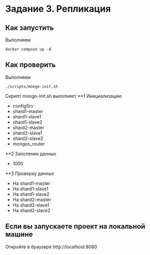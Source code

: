 # Задание 3. Репликация

## Как запустить

Выполняем
```shell
docker compose up -d
```

## Как проверить

Выполняем
```shell
./scripts/mongo-init.sh
```

Скрипт mongo-init.sh выполняет 
**1 Инициализацию 
 - configSrv
 - shard1-master
 - shard1-slave1
 - shard1-slave2
 - shard2-master
 - shard2-slave1
 - shard2-slave2
 - mongos_router

**2 Заполение данных
 - 1000

**3 Проверку данных
 - На shard1-master
 - На shard1-slave1
 - На shard1-slave2
 - На shard2-master
 - На shard2-slave1
 - На shard2-slave2

## Если вы запускаете проект на локальной машине

Откройте в браузере http://localhost:8080

